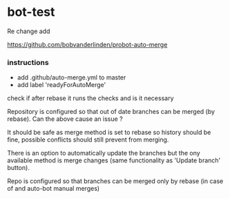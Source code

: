# bot-test
Re change add

https://github.com/bobvanderlinden/probot-auto-merge

### instructions 
 - add .github/auto-merge.yml to master
 - add label 'readyForAutoMerge'

check if after rebase it runs the checks and is it necessary


Repository is configured so that out of date branches can be merged (by rebase).
Can the above cause an issue ?
 
It should be safe as merge method is set to rebase so history should be fine,
possible conflicts should still prevent from merging.

There is an option to automatically update the branches but the ony available method is merge changes (same functionality as 'Update branch' button). 

Repo is configured so that branches can be merged only by rebase (in case of and auto-bot manual merges)